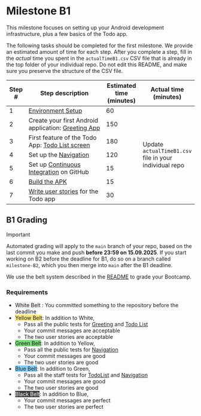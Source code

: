 # Milestone B1

This milestone focuses on setting up your Android development infrastructure, plus a few basics of the Todo app.

The following tasks should be completed for the first milestone.
We provide an estimated amount of time for each step.
After you complete a step, fill in the _actual_ time you spent in the `actualTimeB1.csv` CSV file that is already in the top folder of your individual repo.
Do not edit this README, and make sure you preserve the structure of the CSV file.

<table>
    <colgroup>
      <col style="width:5%; text-align:center">
      <col style="width:55%">
      <col style="width:20%; text-align:center">
      <col style="width:20%">
    </colgroup>
    <thead>
    <tr>
      <th>Step #</th>
      <th>Step description</th>
      <th>Estimated time (minutes)</th>
      <th>Actual time (minutes)</th>
    </tr>
  </thead>
  <tbody>
    <tr>
      <td>1</td>
      <td><a href="1-EnvironmentSetup.md">Environment Setup</a></td>
      <td>60</td>
      <td rowspan="7">Update <code>actualTimeB1.csv</code> file in your individual repo</td>
    </tr>
    <tr>
      <td>2</td>
      <td>Create your first Android application: <a href="2-GettingStartedWithAndroid.md">Greeting App</a></td>
      <td>150</td>
    </tr>
    <tr>
      <td>3</td>
      <td>First feature of the Todo App: <a href="3-TodoList.md">Todo List screen</a></td>
      <td>180</td>
    </tr>
    <tr>
      <td>4</td>
      <td>Set up the <a href="4-Navigation.md">Navigation</a></td>
      <td>120</td>
    </tr>
    <tr>
      <td>5</td>
      <td>Set up <a href="5-ContinuousIntegration.md">Continuous Integration</a> on GitHub</td>
      <td>15</td>
    </tr>
    <tr>
      <td>6</td>
      <td><a href="6-APK.md">Build the APK</a></td>
      <td>15</td>
    </tr>
    <tr>
      <td>7</td>
      <td><a href="7-UserStories.md">Write user stories</a> for the Todo app</td>
      <td>30</td>
    </tr>
  </tbody>
</table>


## B1 Grading

> [!IMPORTANT]
> Automated grading will apply to the `main` branch of your repo, based on the last commit you make and push **before 23:59 on 15.09.2025**.
> If you start working on B2 before the deadline for B1, do so on a branch called `milestone-B2`, which you then merge into `main` after the B1 deadline.

We use the belt system described in the [README](../../README.md) to grade your Bootcamp.

### Requirements

- <span style="background-color: #f2f2f2;">White Belt</span> : You committed something to the repository before the deadline
- <span style="background-color: #FCE883;">Yellow Belt</span>: In addition to White,
  - Pass all the public tests for [Greeting](2-GettingStartedWithAndroid.md) and [Todo List](3-TodoList.md)
  - Your commit messages are acceptable
  - The two user stories are acceptable
- <span style="background-color: #77DD77;">Green Belt</span>: In addition to Yellow,
  - Pass all the public tests for [Navigation](4-Navigation.md)
  - Your commit messages are good
  - The two user stories are good
- <span style="background-color: #87CEFA;">Blue Belt</span>: In addition to Green,
  - Pass all the staff tests for [TodoList](3-TodoList.md) and [Navigation](4-Navigation.md)
  - Your commit messages are good
  - The two user stories are good
- <span style="background-color: #3F3F3F; color: white;">Black Belt</span>: In addition to Blue,
  - Your commit messages are perfect
  - The two user stories are perfect
